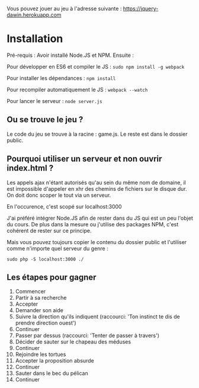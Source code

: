 Vous pouvez jouer au jeu à l'adresse suivante :
https://jquery-dawin.herokuapp.com


Installation
===

Pré-requis : Avoir installé Node.JS et NPM. Ensuite :

Pour développer en ES6 et compiler le JS :
`
sudo npm install -g webpack
`

Pour installer les dépendances :
`
npm install
`

Pour recompiler automatiquement le JS :
`
webpack --watch
`

Pour lancer le serveur :
`
node server.js
`

Ou se trouve le jeu ?
--
Le code du jeu se trouve à la racine : game.js.
Le reste est dans le dossier public.


Pourquoi utiliser un serveur et non ouvrir index.html ?
--
Les appels ajax n'étant autorisés qu'au sein du même nom de domaine, il est impossible d'appeler en xhr des chemins de fichiers sur le disque dur.
On doit donc scoper le tout via un serveur.

En l'occurence, c'est scopé sur localhost:3000

J'ai préféré intégrer Node.JS afin de rester dans du JS qui est un peu l'objet du cours. De plus dans la mesure ou j'utilise des packages NPM, c'est cohérent de rester sur ce principe.

Mais vous pouvez toujours copier le contenu du dossier public et l'utiliser comme n'importe quel serveur du genre :

``
sudo php -S localhost:3000 ./
``

Les étapes pour gagner
--
1. Commencer
2. Partir à sa recherche
3. Accepter
4. Demander son aide
5. Suivre la direction qu'ils indiquent (raccourci: 'Ton instinct te dis de prendre direction ouest')
6. Continuer
7. Passer par dessus (raccourci: 'Tenter de passer à travers')
8. Décider de sauter sur le chapeau des méduses
9. Continuer
10. Rejoindre les tortues
11. Accepter la proposition absurde
12. Continuer
13. Sauter dans le bec du pélican
14. Continuer
